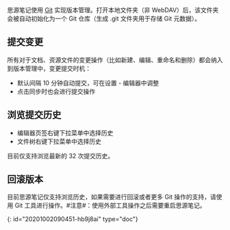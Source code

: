 思源笔记使用 [Git](https://git-scm.com/) 实现版本管理。打开本地文件夹（非 WebDAV）后，该文件夹会被自动初始化为一个 Git 仓库（生成 .git 文件夹用于存储 Git 元数据）。

## 提交变更

所有对于文档、资源文件的变更操作（比如新建、编辑、重命名和删除）都会纳入到版本管理中，变更提交时机：

* 默认间隔 10 分钟自动提交，可在设置 - 编辑器中调整
* 点击同步时也会进行提交操作

## 浏览提交历史

* 编辑器页签右键下拉菜单中选择历史
* 文件树右键下拉菜单中选择历史

目前仅支持浏览最新的 32 次提交历史。

## 回滚版本

目前思源笔记仅支持浏览历史，如果需要进行回滚或者更多 Git 操作的支持，请使用 Git 工具进行操作。#注意#：使用外部工具操作之后需要重启思源笔记。


{: id="20201002090451-hb9j8ai" type="doc"}
